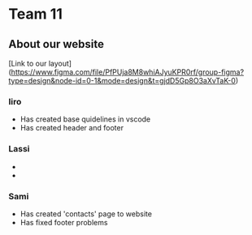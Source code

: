 # Team 11

## About our website

[Link to our layout]
(https://www.figma.com/file/PfPUja8M8whiAJyuKPR0rf/group-figma?type=design&node-id=0-1&mode=design&t=gjdD5Gp8O3aXvTaK-0)

### Iiro
- Has created base quidelines in vscode 
- Has created header and footer
### Lassi
-
-
### Sami
- Has created 'contacts' page to website
- Has fixed footer problems
